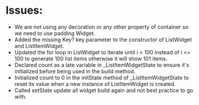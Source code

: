 

# Issues: 

- We are not using any decoration or any other property of container so we need to use padding Widget.
- Added the missing Key? key parameter to the constructor of ListWidget and ListItemWidget.
- Updated the for loop in ListWidget to iterate until i < 100 instead of i <= 100 to generate 100 list items otherwise it will show 101 items.
- Declared count as a late variable in _ListItemWidgetState to ensure it's initialized before being used in the build method.
- Initialized count to 0 in the initState method of _ListItemWidgetState to reset its value when a new instance of ListItemWidget is created.
- Called setState update all widget build again and not best practice to go with.


